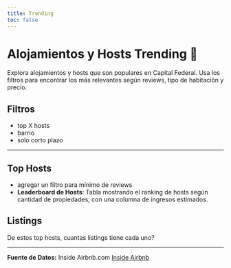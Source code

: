 ```yaml
---
title: Trending
toc: false
---
```


# Alojamientos y Hosts Trending 🚀

Explora alojamientos y hosts que son populares en Capital Federal. Usa los filtros para encontrar los más relevantes según reviews, tipo de habitación y precio.

## Filtros
- top X hosts 
- barrio
- solo corto plazo

---

## Top Hosts
- agregar un filtro para mínimo de reviews
- **Leaderboard de Hosts**: Tabla mostrando el ranking de hosts según cantidad de propiedades, con una columna de ingresos estimados.

## Listings
De estos top hosts, cuantas listings tiene cada uno?

---

**Fuente de Datos:** Inside Airbnb.com [Inside Airbnb](https://insideairbnb.com/get-the-data/)
